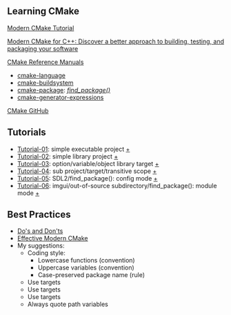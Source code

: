 ## Learning CMake

[Modern CMake Tutorial​](https://cliutils.gitlab.io/modern-cmake/)

[Modern CMake for C++: Discover a better approach to building, testing, and packaging your software​](https://www.amazon.ca/Modern-CMake-Discover-approach-packaging/dp/1801070059/ref=sr_1_1?crid=1VMTWZ8HK951L&keywords=cmake&qid=1679068613&sprefix=cmake%2Caps%2C78&sr=8-1)

[CMake Reference Manuals​](https://cmake.org/cmake/help/latest/index.html)

- [cmake-language​](https://cmake.org/cmake/help/latest/manual/cmake-language.7.html#organization)
- [cmake-buildsystem​](https://cmake.org/cmake/help/latest/manual/cmake-buildsystem.7.html#introduction)
- [cmake-package](https://cmake.org/cmake/help/latest/manual/cmake-packages.7.html):  [*find_package()*](https://cmake.org/cmake/help/latest/command/find_package.html#command:find_package)
- [cmake-generator-expressions​](https://cmake.org/cmake/help/latest/manual/cmake-generator-expressions.7.html)

[CMake GitHub​](https://github.com/Kitware/CMake)



## Tutorials
- [Tutorial-01](./Tutorial-01/README.md): simple executable project [+](./Tutorial-01/CMakeLists.txt)
- [Tutorial-02](./Tutorial-02/README.md): simple library project [+](./Tutorial-02/CMakeLists.txt)
- [Tutorial-03](./Tutorial-03/README.md): option/variable/object library target [+](./Tutorial-03/CMakeLists.txt)
- [Tutorial-04](./Tutorial-04/README.md): sub project/target/transitive scope [+](./Tutorial-04/CMakeLists.txt)
- [Tutorial-05](./Tutorial-05/README.md): SDL2/find_package(): config mode [+](./Tutorial-05/CMakeLists.txt)
- [Tutorial-06](./Tutorial-06/README.md): imgui/out-of-source subdirectory/find_package(): module mode [+](./Tutorial-06/CMakeLists.txt)


## Best Practices
- [Do's and Don'ts](https://cliutils.gitlab.io/modern-cmake/chapters/intro/dodonot.html)
- [Effective Modern CMake](https://gist.github.com/mbinna/c61dbb39bca0e4fb7d1f73b0d66a4fd1)
- My suggestions:
  - Coding style:
    - Lowercase functions (convention)
    - Uppercase variables (convention)
    - Case-preserved package name (rule)
  - Use targets
  - Use targets
  - Use targets
  - Always quote path variables